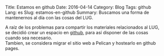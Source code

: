 Title: Estamos en github
Date: 2016-04-14
Category: Blog
Tags: github
Lang: es
Slug: estamos-en-github
Summary: Buscamos una forma de mantenernos al día con las cosas del LUG.

A raíz de los problemas para compartir los materiales relacionados al LUG, se decidió crear un espacio en [github](http://www.github.com/LUGParana), para así disponer de las cosas cuando sea necesario.  
Tambien, se considera migrar el sitio web a Pelican y hostearlo en github pages.

